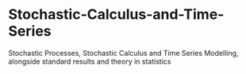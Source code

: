 # Stochastic-Calculus-and-Time-Series
Stochastic Processes, Stochastic Calculus and Time Series Modelling, alongside standard results and theory in statistics 



